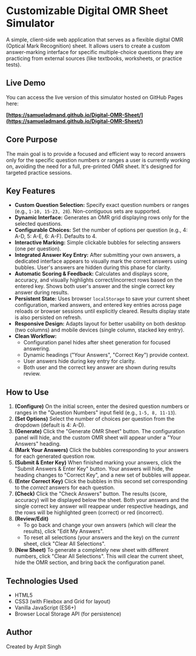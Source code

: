 # Customizable Digital OMR Sheet Simulator

A simple, client-side web application that serves as a flexible digital OMR (Optical Mark Recognition) sheet. It allows users to create a custom answer-marking interface for specific multiple-choice questions they are practicing from external sources (like textbooks, worksheets, or practice tests).

## Live Demo

You can access the live version of this simulator hosted on GitHub Pages here:

**[https://samueladmand.github.io/Digital-OMR-Sheet/](https://samueladmand.github.io/Digital-OMR-Sheet/)**

## Core Purpose

The main goal is to provide a focused and efficient way to record answers only for the specific question numbers or ranges a user is currently working on, avoiding the need for a full, pre-printed OMR sheet. It's designed for targeted practice sessions.

## Key Features

*   **Custom Question Selection:** Specify exact question numbers or ranges (e.g., `1-10, 15-23, 28`). Non-contiguous sets are supported.
*   **Dynamic Interface:** Generates an OMR grid displaying rows only for the selected questions.
*   **Configurable Choices:** Set the number of options per question (e.g., 4: A-D, 5: A-E, 6: A-F). Defaults to 4.
*   **Interactive Marking:** Simple clickable bubbles for selecting answers (one per question).
*   **Integrated Answer Key Entry:** After submitting your own answers, a dedicated interface appears to visually mark the correct answers using bubbles. User's answers are hidden during this phase for clarity.
*   **Automatic Scoring & Feedback:** Calculates and displays score, accuracy, and visually highlights correct/incorrect rows based on the entered key. Shows both user's answer and the single correct key answer during results.
*   **Persistent State:** Uses browser `localStorage` to save your current sheet configuration, marked answers, and entered key entries across page reloads or browser sessions until explicitly cleared. Results display state is also persisted on refresh.
*   **Responsive Design:** Adapts layout for better usability on both desktop (two columns) and mobile devices (single column, stacked key entry).
*   **Clean Workflow:**
    *   Configuration panel hides after sheet generation for focused answering.
    *   Dynamic headings ("Your Answers", "Correct Key") provide context.
    *   User answers hide during key entry for clarity.
    *   Both user and the correct key answer are shown during results review.

## How to Use

1.  **(Configure)** On the initial screen, enter the desired question numbers or ranges in the "Question Numbers" input field (e.g., `1-5, 8, 11-13`).
2.  **(Set Options)** Select the number of choices per question from the dropdown (default is 4: A-D).
3.  **(Generate)** Click the "Generate OMR Sheet" button. The configuration panel will hide, and the custom OMR sheet will appear under a "Your Answers" heading.
4.  **(Mark Your Answers)** Click the bubbles corresponding to your answers for each generated question row.
5.  **(Submit & Enter Key)** When finished marking your answers, click the "Submit Answers & Enter Key" button. Your answers will hide, the heading changes to "Correct Key", and a new set of bubbles will appear.
6.  **(Enter Correct Key)** Click the bubbles in this second set corresponding to the *correct* answers for each question.
7.  **(Check)** Click the "Check Answers" button. The results (score, accuracy) will be displayed below the sheet. Both your answers and the single correct key answer will reappear under respective headings, and the rows will be highlighted green (correct) or red (incorrect).
8.  **(Review/Edit)**
    *   To go back and change your own answers (which will clear the results), click "Edit My Answers".
    *   To reset all selections (your answers and the key) on the *current* sheet, click "Clear All Selections".
9.  **(New Sheet)** To generate a completely new sheet with different numbers, click "Clear All Selections". This will clear the current sheet, hide the OMR section, and bring back the configuration panel.

## Technologies Used

*   HTML5
*   CSS3 (with Flexbox and Grid for layout)
*   Vanilla JavaScript (ES6+)
*   Browser Local Storage API (for persistence)

## Author

Created by Arpit Singh
